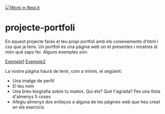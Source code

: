 [![Work in Repl.it](https://classroom.github.com/assets/work-in-replit-14baed9a392b3a25080506f3b7b6d57f295ec2978f6f33ec97e36a161684cbe9.svg)](https://classroom.github.com/online_ide?assignment_repo_id=4011301&assignment_repo_type=AssignmentRepo)
# projecte-portfoli
En aquest projecte faràs el teu propi portfoli amb els coneixements d'html i css que ja tens. Un portfoli és una pàgina web on et presentes i mostres al món què saps fer. Alguns exemples són:

[Exemple1](https://graywalsh.com/home)
[Exemple2](https://www.betatakaki.com/)

La vostre pàgina haurà de tenir, com a mínim, el següent:
* Una imatge de perfil
* El teu nom
* Una breu biografia sobre tu mateix. Qui ets? Què t'agrada? Fes una llista d'almenys 5 coses
* Afegiu almenys dos enllaços a alguna de les pàgines web que heu creat en els exercicis
